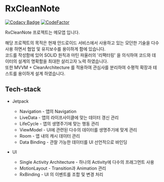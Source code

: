 # RxCleanNote
[![Codacy Badge](https://api.codacy.com/project/badge/Grade/8c2c68c84fbb4fa994f9f832292bddff)](https://app.codacy.com/manual/gudrmsglgl/RxCleanNote?utm_source=github.com&utm_medium=referral&utm_content=gudrmsglgl/RxCleanNote&utm_campaign=Badge_Grade_Dashboard)
[![CodeFactor](https://www.codefactor.io/repository/github/gudrmsglgl/rxcleannote/badge)](https://www.codefactor.io/repository/github/gudrmsglgl/rxcleannote)

RxCleanNote 프로젝트는 메모앱 입니다.

해당 프로젝트의 목적은 현재 안드로이드 서비스에서 사용하고 있는 모던한 기술을 다수 사용 하면서 협업 및 유지보수를 용이하게 함에 있습니다.
<br>코드를 작성함에 있어 SOLID 원칙과 마틴 파울러의 '리팩터링' 을 의식하여 코드와 데이터의 설계의 명확함을 최대한 살리고자 노력 하였습니다.
<br>또한 MVVM + CleanArchitecture 를 적용하여 관심사를 분리하여 수평적 확장과 테스트를 용이하게 설계 하였습니다.

## Tech-stack
- Jetpack
  - Navigation - 앱의 Navigation
  - LiveData - 앱의 라이프사이클에 맞는 데이터 갱신 관리
  - LifeCycle - 앱의 생명주기에 맞는 행동 관리
  - ViewModel - UI에 관련된 다수의 데이터를 생명주기에 맞게 관리
  - Room - 앱 내의 캐시 데이터 관리
  - Data Binding - 관찰 가능한 데이터를 UI 선언적으로 바인딩

- UI
  - Single Activity Architecture - 하나의 Activity에 다수의 프래그먼트 사용
  - MotionLayout - Transition과 Animation 관리
  - RxBinding - UI 의 이벤트를 조합 및 변경 처리
  
